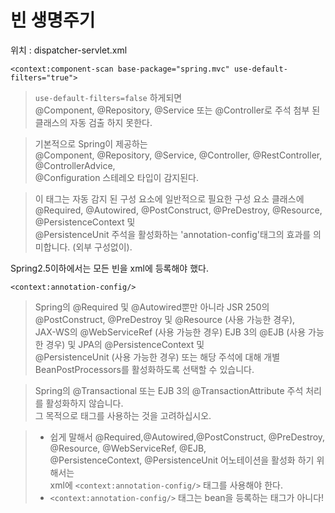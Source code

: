 
# 빈 생명주기

위치 : dispatcher-servlet.xml

`<context:component-scan base-package="spring.mvc" use-default-filters="true">`
> `use-default-filters=false` 하게되면  
> @Component, @Repository, @Service 또는 @Controller로 주석 첨부 된 클래스의 자동 검출 하지 못한다.  

> 기본적으로 Spring이 제공하는  
> @Component, @Repository, @Service, @Controller, @RestController, @ControllerAdvice,  
> @Configuration 스테레오 타입이 감지된다.  

> 이 태그는 자동 감지 된 구성 요소에 일반적으로 필요한 구성 요소 클래스에  
> @Required, @Autowired, @PostConstruct, @PreDestroy, @Resource, @PersistenceContext 및  
> @PersistenceUnit 주석을 활성화하는 'annotation-config'태그의 효과를 의미합니다. (외부 구성없이).  
 
 Spring2.5이하에서는 모든 빈을 xml에 등록해야 했다.  
 
 
`<context:annotation-config/>`
 > Spring의 @Required 및 @Autowired뿐만 아니라 JSR 250의 @PostConstruct, @PreDestroy 및 @Resource (사용 가능한 경우),  
 > JAX-WS의 @WebServiceRef (사용 가능한 경우) EJB 3의 @EJB (사용 가능한 경우) 및 JPA의 @PersistenceContext 및  
 > @PersistenceUnit (사용 가능한 경우) 또는 해당 주석에 대해 개별 BeanPostProcessors를 활성화하도록 선택할 수 있습니다.  
 
 > Spring의 @Transactional 또는 EJB 3의 @TransactionAttribute 주석 처리를 활성화하지 않습니다.  
 > 그 목적으로 <tx : annotation-driven> 태그를 사용하는 것을 고려하십시오.  
 
 > * 쉽게 말해서 @Required,@Autowired,@PostConstruct, @PreDestroy, @Resource, @WebServiceRef, @EJB,  
 > @PersistenceContext, @PersistenceUnit 어노테이션을 활성화 하기 위해서는  
 > xml에 `<context:annotation-config/>` 태그를 사용해야 한다.  
 > * `<context:annotation-config/>` 태그는 bean을 등록하는 태그가 아니다!
 
